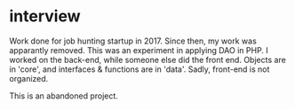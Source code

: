 # interview
Work done for job hunting startup in 2017. Since then, my work was apparantly removed. 
This was an experiment in applying DAO in PHP. I worked on the back-end, while someone else did the front end. Objects are in 'core', and interfaces & functions are in 'data'. Sadly, front-end is not organized.

This is an abandoned project.
